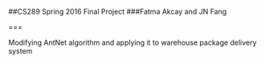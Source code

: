 ##CS289 Spring 2016 Final Project
###Fatma Akcay and JN Fang

===

Modifying AntNet algorithm and applying it to warehouse package delivery system
